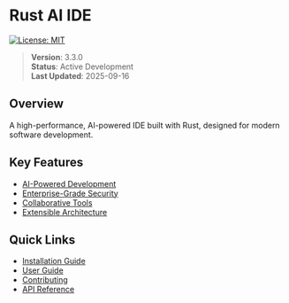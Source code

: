 # Rust AI IDE

[![License: MIT](https://img.shields.io/badge/License-MIT-yellow.svg)](https://opensource.org/licenses/MIT)

> **Version**: 3.3.0  
> **Status**: Active Development  
> **Last Updated**: 2025-09-16

## Overview
A high-performance, AI-powered IDE built with Rust, designed for modern software development.

## Key Features
- [AI-Powered Development](../features/ai-features.html)
- [Enterprise-Grade Security](../features/security.html)
- [Collaborative Tools](../features/collaboration.html)
- [Extensible Architecture](../development/PLUGINS.html)

## Quick Links
- [Installation Guide](../getting-started/INSTALLATION.html)
- [User Guide](../user-guide/README.html)
- [Contributing](../development/CONTRIBUTING.html)
- [API Reference](../api/README.html)
